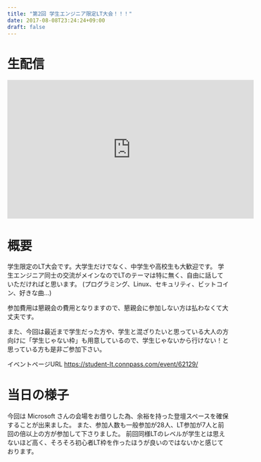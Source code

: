 ```yaml
---
title: "第2回 学生エンジニア限定LT大会！！！"
date: 2017-08-08T23:24:24+09:00
draft: false
---
```



# 生配信

<iframe width="560" height="315" src="https://www.youtube.com/embed/p_0lSwGkzME" frameborder="0" allowfullscreen></iframe>


# 概要

学生限定のLT大会です。大学生だけでなく、中学生や高校生も大歓迎です。
学生エンジニア同士の交流がメインなのでLTのテーマは特に無く、自由に話していただければと思います。
(プログラミング、Linux、セキュリティ、ビットコイン、好きな曲...)

参加費用は懇親会の費用となりますので、懇親会に参加しない方は払わなくて大丈夫です。

また、今回は最近まで学生だった方や、学生と混ざりたいと思っている大人の方向けに「学生じゃない枠」も用意しているので、学生じゃないから行けない！と思っている方も是非ご参加下さい。

イベントページURL https://student-lt.connpass.com/event/62129/

# 当日の様子

今回は Microsoft さんの会場をお借りした為、余裕を持った登壇スペースを確保することが出来ました。
また、参加人数も一般参加が28人、LT参加が7人と前回の倍以上の方が参加して下さりました。
前回同様LTのレベルが学生とは思えないほど高く、そろそろ初心者LT枠を作ったほうが良いのではないかと感じております。

